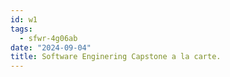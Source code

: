 ```yaml
---
id: w1
tags:
  - sfwr-4g06ab
date: "2024-09-04"
title: Software Enginering Capstone a la carte.
---
```

